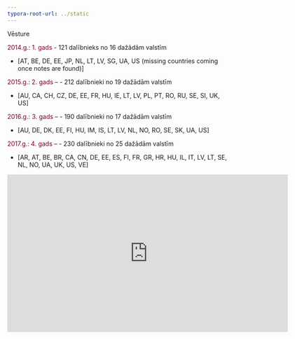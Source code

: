 ```yaml
---
typora-root-url: ../static
---
```




Vēsture

<span style="color:#77011e;">2014.g.: 1. gads </span> - 121 dalībnieks no 16 dažādām valstīm 

- [AT, BE, DE, EE, JP, NL, LT, LV, SG, UA, US (missing countries coming once notes are found)]

<span style="color:#77011e;">2015.g.: 2. gads – </span> - 212 dalībnieki no 19 dažādām valstīm</span>

- [AU, CA, CH, CZ, DE, EE, FR, HU, IE, LT, LV, PL, PT, RO, RU, SE, SI, UK, US]

<span style="color:#77011e;">2016.g.: 3. gads – </span> - 190 dalībnieki no 17 dažādām valstīm</span>  

- [AU, DE, DK, EE, FI, HU, IM, IS, LT, LV, NL, NO, RO, SE, SK, UA, US]

<span style="color:#77011e;">2017.g.: 4. gads – </span> - 230 dalībnieki no 25 dažādām valstīm</span> 

- [AR, AT, BE, BR, CA, CN, DE, EE, ES, FI, FR, GR, HR, HU, IL, IT, LV, LT, SE, NL, NO, UA, UK, US, VE]



<div class="iframe"><iframe src="https://player.vimeo.com/video/100194629?byline=0&color=ffffff&portrait=0&title=0" width="640" height="360" frameborder="0" webkitallowfullscreen mozallowfullscreen allowfullscreen></iframe></div>